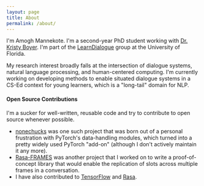 ```yaml
---
layout: page
title: About
permalink: /about/
---
```


I'm Amogh Mannekote. I'm a second-year PhD student working with [Dr. Kristy Boyer](https://www.cise.ufl.edu/boyer-kristy). I'm part of the [LearnDialogue](http://learndialogue.org/) group at the University of Florida.

My research interest broadly falls at the intersection of dialogue systems, natural language processing, and human-centered computing. I'm currently working on developing methods to enable situated dialogue systems in a CS-Ed context for young learners, which is a "long-tail" domain for NLP.

#### Open Source Contributions
I'm a sucker for well-written, reusable code and try to contribute to open source whenever possible.
- [nonechucks](https://github.com/msamogh/nonechucks) was one such project that was born out of a personal frustration with PyTorch's data-handling modules, which turned into a pretty widely used PyTorch "add-on" (although I don't actively maintain it any more).
- [Rasa-FRAMES](https://github.com/msamogh/rasa-frames) was another project that I worked on to write a proof-of-concept library that would enable the replication of slots across multiple frames in a conversation.
- I have also contributed to [TensorFlow](https://github.com/tensorflow/tensorflow) and [Rasa](https://github.com/rasahq/rasa).
